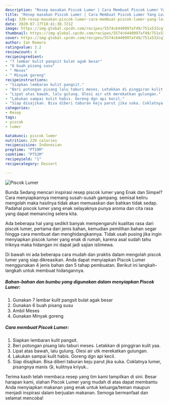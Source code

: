```yaml
---
description: "Resep masakan Piscok Lumer | Cara Membuat Piscok Lumer Yang Lezat Sekali"
title: "Resep masakan Piscok Lumer | Cara Membuat Piscok Lumer Yang Lezat Sekali"
slug: 339-resep-masakan-piscok-lumer-cara-membuat-piscok-lumer-yang-lezat-sekali
date: 2020-07-17T18:41:30.721Z
image: https://img-global.cpcdn.com/recipes/5574c6440997af49/751x532cq70/piscok-lumer-foto-resep-utama.jpg
thumbnail: https://img-global.cpcdn.com/recipes/5574c6440997af49/751x532cq70/piscok-lumer-foto-resep-utama.jpg
cover: https://img-global.cpcdn.com/recipes/5574c6440997af49/751x532cq70/piscok-lumer-foto-resep-utama.jpg
author: Ian Romero
ratingvalue: 3.2
reviewcount: 4
recipeingredient:
- "7 lembar kulit pangsit bulat agak besar"
- "6 buah pisang susu"
- " Meses"
- " Minyak goreng"
recipeinstructions:
- "Siapkan lembaran kulit pangsit."
- "Beri potongan pisang lalu taburi meses. Letakkan di pinggiran kulit yaa."
- "Lipat atas bawah, lalu gulung. Olesi air utk merekatkan gulungan."
- "Lakukan sampai kulit habis. Goreng dgn api kecil."
- "Siap disajikan. Bisa diberi taburan keju parut jika suka. Coklatnya lumer, pisangnya manis 😘, kulitnya kriyuk.."
categories:
- Resep
tags:
- piscok
- lumer

katakunci: piscok lumer 
nutrition: 229 calories
recipecuisine: Indonesian
preptime: "PT19M"
cooktime: "PT52M"
recipeyield: "1"
recipecategory: Dessert

---
```



![Piscok Lumer](https://img-global.cpcdn.com/recipes/5574c6440997af49/751x532cq70/piscok-lumer-foto-resep-utama.jpg)

Bunda Sedang mencari inspirasi resep piscok lumer yang Enak dan Simpel? Cara menyiapkannya memang susah-susah gampang. semisal keliru mengolah maka hasilnya tidak akan memuaskan dan bahkan tidak sedap. Padahal piscok lumer yang enak selayaknya punya aroma dan cita rasa yang dapat memancing selera kita.



Ada beberapa hal yang sedikit banyak mempengaruhi kualitas rasa dari piscok lumer, pertama dari jenis bahan, kemudian pemilihan bahan segar hingga cara membuat dan menghidangkannya. Tidak usah pusing jika ingin menyiapkan piscok lumer yang enak di rumah, karena asal sudah tahu triknya maka hidangan ini dapat jadi sajian istimewa.


Di bawah ini ada beberapa cara mudah dan praktis dalam mengolah piscok lumer yang siap dikreasikan. Anda dapat menyiapkan Piscok Lumer menggunakan 4 jenis bahan dan 5 tahap pembuatan. Berikut ini langkah-langkah untuk membuat hidangannya.

<!--inarticleads1-->

##### Bahan-bahan dan bumbu yang digunakan dalam menyiapkan Piscok Lumer:

1. Gunakan 7 lembar kulit pangsit bulat agak besar
1. Gunakan 6 buah pisang susu
1. Ambil  Meses
1. Gunakan  Minyak goreng




<!--inarticleads2-->

##### Cara membuat Piscok Lumer:

1. Siapkan lembaran kulit pangsit.
1. Beri potongan pisang lalu taburi meses. Letakkan di pinggiran kulit yaa.
1. Lipat atas bawah, lalu gulung. Olesi air utk merekatkan gulungan.
1. Lakukan sampai kulit habis. Goreng dgn api kecil.
1. Siap disajikan. Bisa diberi taburan keju parut jika suka. Coklatnya lumer, pisangnya manis 😘, kulitnya kriyuk..




Terima kasih telah membaca resep yang tim kami tampilkan di sini. Besar harapan kami, olahan Piscok Lumer yang mudah di atas dapat membantu Anda menyiapkan makanan yang enak untuk keluarga/teman maupun menjadi inspirasi dalam berjualan makanan. Semoga bermanfaat dan selamat mencoba!
